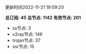 更新时间2022-11-21 19:09:20

**总订阅: 45**
**总节点: 1142**
**有效节点: 201**
- ss节点: 3
- v2ray节点: 146
- trojan节点: 37
- ssr节点: 15
